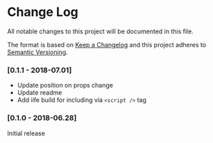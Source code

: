 # Change Log

All notable changes to this project will be documented in this file.

The format is based on [Keep a Changelog](http://keepachangelog.com/)
and this project adheres to [Semantic Versioning](http://semver.org/).

### [0.1.1 - 2018-07.01]

- Update position on props change
- Update readme
- Add iife build for including via `<script />` tag

### [0.1.0 - 2018-06.28]

Initial release
